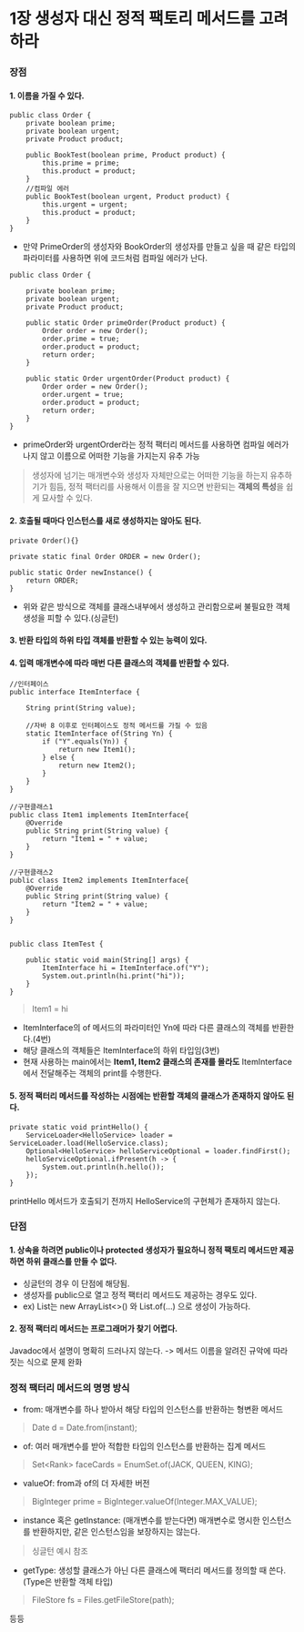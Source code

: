 # 1장 생성자 대신 정적 팩토리 메서드를 고려하라
### 장점
#### 1. 이름을 가질 수 있다.
```
public class Order {
    private boolean prime;
    private boolean urgent;
    private Product product;
    
    public BookTest(boolean prime, Product product) {
        this.prime = prime;
        this.product = product;
    }
    //컴파일 에러
    public BookTest(boolean urgent, Product product) {
        this.urgent = urgent;
        this.product = product;
    }
}
```
* 만약 PrimeOrder의 생성자와 BookOrder의 생성자를 만들고 싶을 때 같은 타입의 파라미터를 사용하면 위에 코드처럼 컴파일 에러가 난다.
```
public class Order {

    private boolean prime;
    private boolean urgent;
    private Product product;

    public static Order primeOrder(Product product) {
        Order order = new Order();
        order.prime = true;
        order.product = product;
        return order;
    }

    public static Order urgentOrder(Product product) {
        Order order = new Order();
        order.urgent = true;
        order.product = product;
        return order;
    }
}
```
* primeOrder와 urgentOrder라는 정적 팩터리 메서드를 사용하면 컴파일 에러가 나지 않고 이름으로 어떠한 기능을 가지는지 유추 가능
> 생성자에 넘기는 매개변수와 생성자 자체만으로는 어떠한 기능을 하는지 유추하기가 힘듬, 정적 팩터리를 사용해서 이름을 잘 지으면 반환되는 **객체의 특성**을 쉽게 묘사할 수 있다.

#### 2. 호출될 때마다 인스턴스를 새로 생성하지는 않아도 된다.
```
private Order(){}

private static final Order ORDER = new Order();

public static Order newInstance() {
    return ORDER;
}
```
* 위와 같은 방식으로 객체를 클래스내부에서 생성하고 관리함으로써 불필요한 객체 생성을 피할 수 있다.(싱글턴)
#### 3. 반환 타입의 하위 타입 객체를 반환할 수 있는 능력이 있다.
#### 4. 입력 매개변수에 따라 매번 다른 클래스의 객체를 반환할 수 있다.
```
//인터페이스
public interface ItemInterface {

    String print(String value);

    //자바 8 이후로 인터페이스도 정적 메서드를 가질 수 있음 
    static ItemInterface of(String Yn) {
        if ("Y".equals(Yn)) {
            return new Item1();
        } else {
            return new Item2();
        }
    }
}

//구현클래스1
public class Item1 implements ItemInterface{
    @Override
    public String print(String value) {
        return "Item1 = " + value;
    }
}

//구현클래스2
public class Item2 implements ItemInterface{
    @Override
    public String print(String value) {
        return "Item2 = " + value;
    }
}


public class ItemTest {

    public static void main(String[] args) {
        ItemInterface hi = ItemInterface.of("Y");
        System.out.println(hi.print("hi"));
    }
}
```
> Item1 = hi
* ItemInterface의 of 메서드의 파라미터인 Yn에 따라 다른 클래스의 객체를 반환한다.(4번)
* 해당 클래스의 객체들은 ItemInterface의 하위 타입임(3번)
* 현재 사용하는 main에서는 **Item1, Item2 클래스의 존재를 몰라도** ItemInterface에서 전달해주는 객체의 print를 수행한다. 

#### 5. 정적 팩터리 메서드를 작성하는 시점에는 반환할 객체의 클래스가 존재하지 않아도 된다.
```
private static void printHello() {
    ServiceLoader<HelloService> loader = ServiceLoader.load(HelloService.class);
    Optional<HelloService> helloServiceOptional = loader.findFirst();
    helloServiceOptional.ifPresent(h -> {
        System.out.println(h.hello());
    });
}
```
printHello 메서드가 호출되기 전까지 HelloService의 구현체가 존재하지 않는다. 
### 단점
#### 1. 상속을 하려면 public이나 protected 생성자가 필요하니 정적 팩토리 메서드만 제공하면 하위 클래스를 만들 수 없다.
* 싱글턴의 경우 이 단점에 해당됨. 
* 생성자를 public으로 열고 정적 팩터리 메서드도 제공하는 경우도 있다.
* ex) List는 new ArrayList<>() 와 List.of(...) 으로 생성이 가능하다.

#### 2. 정적 팩터리 메서드는 프로그래머가 찾기 어렵다.
Javadoc에서 설명이 명확히 드러나지 않는다. -> 메서드 이름을 알려진 규악에 따라 짓는 식으로 문제 완화

### 정적 팩터리 메서드의 명명 방식
* from: 매개변수를 하나 받아서 해당 타입의 인스턴스를 반환하는 형변환 메서드
> Date d = Date.from(instant);
* of: 여러 매개변수를 받아 적합한 타입의 인스턴스를 반환하는 집계 메서드
> Set<<d>Rank> faceCards = EnumSet.of(JACK, QUEEN, KING);
* valueOf: from과 of의 더 자세한 버전
> BigInteger prime = BigInteger.valueOf(Integer.MAX_VALUE);
* instance 혹은 getInstance: (매개변수를 받는다면) 매개변수로 명시한 인스턴스를 반환하지만, 같은 인스턴스임을 보장하지는 않는다.
> 싱글턴 예시 참조
* getType: 생성할 클래스가 아닌 다른 클래스에 팩터리 메서드를 정의할 때 쓴다. (Type은 반환할 객체 타입)
> FileStore fs = Files.getFileStore(path);

등등















